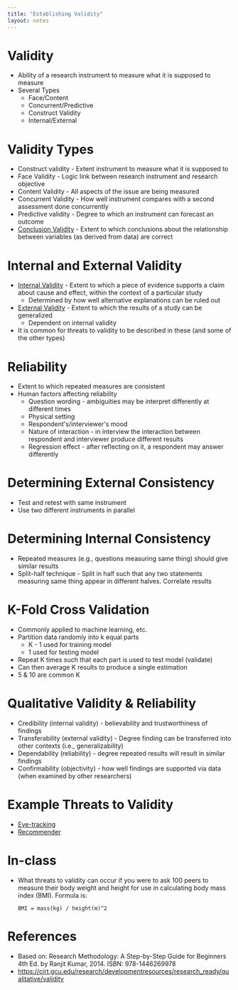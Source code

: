 ```yaml
---
title: "Establishing Validity"
layout: notes
---
```


# Validity
* Ability of a research instrument to measure what it is supposed to measure
* Several Types
	* Face/Content
	* Concurrent/Predictive
	* Construct Validity
	* Internal/External

# Validity Types
* Construct validity - Extent instrument to measure what it is supposed to
* Face Validity - Logic link between research instrument and research objective
* Content Validity - All aspects of the issue are being measured
* Concurrent Validity - How well instrument compares with a second assessment done concurrently
* Predictive validity - Degree to which an instrument can forecast an outcome
* [Conclusion Validity](https://en.wikipedia.org/wiki/Statistical_conclusion_validity) - Extent to which conclusions about the relationship between variables (as derived from data) are correct 

# Internal and External Validity
* [Internal Validity](https://en.wikipedia.org/wiki/Internal_validity) - Extent to which a piece of evidence supports a claim about cause and effect, within the context of a particular study
	* Determined by how well alternative explanations can be ruled out
* [External Validity](https://en.wikipedia.org/wiki/External_validity) - Extent to which the results of a study can be generalized
	* Dependent on internal validity
* It is common for threats to validity to be described in these (and some of the other types)

# Reliability
* Extent to which repeated measures are consistent
* Human factors affecting reliability
	* Question wording - ambiguities may be interpret differently at different times
	* Physical setting
	* Respondent's/interviewer's mood
	* Nature of interaction - in interview the interaction between respondent and interviewer produce different results
	* Regression effect - after reflecting on it, a respondent may answer differently

# Determining External Consistency
* Test and retest with same instrument
* Use two different instruments in parallel

# Determining Internal Consistency
* Repeated measures (e.g., questions measuring same thing) should give similar results
* Split-half technique - Split in half such that any two statements measuring same thing appear in different halves.  Correlate results

# K-Fold Cross Validation
* Commonly applied to machine learning, etc.
* Partition data randomly into k equal parts
	* K - 1 used for training model
	* 1 used for testing model
* Repeat K times such that each part is used to test model (validate)
* Can then average K results to produce a single estimation
* 5 & 10 are common K

# Qualitative Validity & Reliability
* Credibility (internal validity) - believability and trustworthiness of findings
* Transferability (external validity) - Degree finding can be transferred into other contexts (i.e., generalizability)
* Dependability (reliability) - degree repeated results will result in similar findings
* Confirmability (objectivity) - how well findings are supported via data (when examined by other researchers) 

# Example Threats to Validity
* [Eye-tracking](https://link.springer.com/content/pdf/10.1007%2Fs10664-012-9201-4.pdf)
* [Recommender](https://onlinelibrary.wiley.com/doi/pdf/10.1002/smr.530)

# In-class
* What threats to validity can occur if you were to ask 100 peers to measure their body weight and height for use in calculating body mass index (BMI).  Formula is:

	```
	BMI = mass(kg) / height(m)^2
	```

# References
* Based on: Research Methodology: A Step-by-Step Guide for Beginners  4th Ed. by Ranjit Kumar, 2014. ISBN: 978-1446269978
* https://cirt.gcu.edu/research/developmentresources/research_ready/qualitative/validity